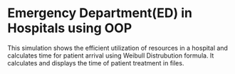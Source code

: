 # Emergency Department(ED) in Hospitals using OOP
This simulation shows the efficient utilization of resources in a hospital and calculates time for patient arrival using Weibull Distrubution formula. It calculates and displays the time of patient treatment in files.

 
